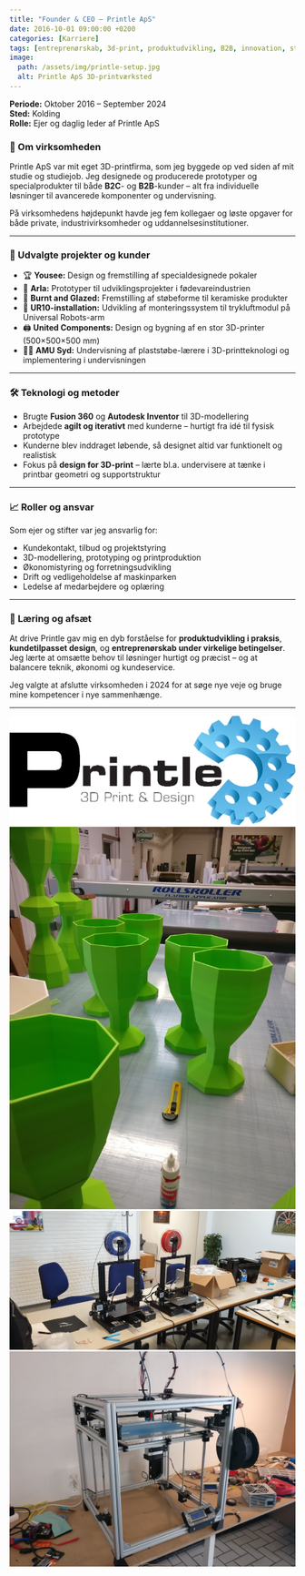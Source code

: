 ```yaml
---
title: "Founder & CEO – Printle ApS"
date: 2016-10-01 09:00:00 +0200
categories: [Karriere]
tags: [entreprenørskab, 3d-print, produktudvikling, B2B, innovation, startup]
image:
  path: /assets/img/printle-setup.jpg
  alt: Printle ApS 3D-printværksted
---
```


**Periode:** Oktober 2016 – September 2024  
**Sted:** Kolding  
**Rolle:** Ejer og daglig leder af Printle ApS

### 🚀 Om virksomheden

Printle ApS var mit eget 3D-printfirma, som jeg byggede op ved siden af mit studie og studiejob. Jeg designede og producerede prototyper og specialprodukter til både **B2C**- og **B2B**-kunder – alt fra individuelle løsninger til avancerede komponenter og undervisning.

På virksomhedens højdepunkt havde jeg fem kollegaer og løste opgaver for både private, industrivirksomheder og uddannelsesinstitutioner.

---

### 🧠 Udvalgte projekter og kunder

- 🏆 **Yousee:** Design og fremstilling af specialdesignede pokaler
- 🧪 **Arla:** Prototyper til udviklingsprojekter i fødevareindustrien
- 🔩 **Burnt and Glazed:** Fremstilling af støbeforme til keramiske produkter
- 💨 **UR10-installation:** Udvikling af monteringssystem til trykluftmodul på Universal Robots-arm
- 🖨️ **United Components:** Design og bygning af en stor 3D-printer (500×500×500 mm)
- 🧑‍🏫 **AMU Syd:** Undervisning af plaststøbe-lærere i 3D-printteknologi og implementering i undervisningen

---

### 🛠️ Teknologi og metoder

- Brugte **Fusion 360** og **Autodesk Inventor** til 3D-modellering
- Arbejdede **agilt og iterativt** med kunderne – hurtigt fra idé til fysisk prototype
- Kunderne blev inddraget løbende, så designet altid var funktionelt og realistisk
- Fokus på **design for 3D-print** – lærte bl.a. undervisere at tænke i printbar geometri og supportstruktur

---

### 📈 Roller og ansvar

Som ejer og stifter var jeg ansvarlig for:

- Kundekontakt, tilbud og projektstyring
- 3D-modellering, prototyping og printproduktion
- Økonomistyring og forretningsudvikling
- Drift og vedligeholdelse af maskinparken
- Ledelse af medarbejdere og oplæring

---

### 🎯 Læring og afsæt

At drive Printle gav mig en dyb forståelse for **produktudvikling i praksis**, **kundetilpasset design**, og **entreprenørskab under virkelige betingelser**. Jeg lærte at omsætte behov til løsninger hurtigt og præcist – og at balancere teknik, økonomi og kundeservice.

Jeg valgte at afslutte virksomheden i 2024 for at søge nye veje og bruge mine kompetencer i nye sammenhænge.

---

![Printle setup](/assets/img/printle-setup.jpg)
![Pokaler for Yousee](/assets/img/printle-yousee.jpg)
![Undervisning ved AMU Syd](/assets/img/printle-amu.jpg)
![3D-printer til United Components](/assets/img/printle-uc.jpg)
